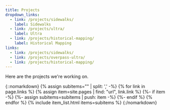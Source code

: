 ```yaml
---
title: Projects
dropdown_links:
  - link: /projects/sidewalks/
    label: Sidewalks
  - link: /projects/ultra/
    label: Ultra
  - link: /projects/historical-mapping/
    label: Historical Mapping
links:
  - link: /projects/sidewalks/
  - link: /projects/overpass-ultra/
  - link: /projects/historical-mapping/
---
```

Here are the projects we're working on.

{::nomarkdown}
{% assign subitems="" | split: ',' -%}
{% for link in page.links %}
  {% assign item=site.pages | find: "url", link.link %}
  {%- if item -%}
    {%- assign subitems=subitems | push: item -%}
  {%- endif %}
{% endfor %}
{% include item_list.html items=subitems %}
{:/nomarkdown}
